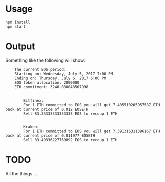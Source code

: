 # Usage

```
npm install
npm start
```

# Output

Something like the following will show:

```
    The current EOS period:
    Starting on: Wednesday, July 5, 2017 7:00 PM
    Ending on: Thursday, July 6, 2017 6:00 PM
    EOS token allocation: 2000000
    ETH commitment: 3240.830048507998
    

        Bitfinex:
        For 1 ETH committed to EOS you will get 7.405510205957587 ETH back at current price of 0.012 EOSETH
        Sell 83.33333333333333 EOS to recoup 1 ETH
        

        Kraken:
        For 1 ETH committed to EOS you will get 7.391316311396167 ETH back at current price of 0.011977 EOSETH
        Sell 83.49336227769892 EOS to recoup 1 ETH
```

# TODO

All the things.....
